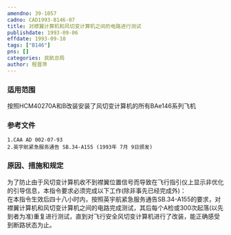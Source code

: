```yaml
---
amendno: 39-1057  
cadno: CAD1993-B146-07  
title: 对襟翼计算机和风切变计算机之间的电路进行测试  
publishdate: 1993-09-06  
effdate: 1993-09-10  
tags: ["B146"]  
pns: []  
categories: 民航总局  
author: 程晋萍  
---
```

  
### 适用范围  
按照HCM40270A和B改装安装了风切变计算机的所有BAe146系列飞机  
  
<!--more-->  
### 参考文件  
    1.CAA AD 002-07-93  
    2.英宇航紧急服务通告 SB.34-A155 (1993年 7月 9日颁发)  
  
### 原因、措施和规定  
为了防止由于风切变计算机收不到襟翼位置信号而导致在飞行指引仪上显示非优化的引导信息，本指令要求必须完成以下工作(除非事先已经完成外)：  
    在本指令生效后四十八小时内，按照英宇航紧急服务通告SB.34-A155的要求，对襟翼计算机和风切变计算机之间的电路完成测试，其后每个A检或300次起落(以先到者为准)重复进行测试，直到对飞行安全风切变计算机进行了改装，能正确感受到断路状态为止。  
